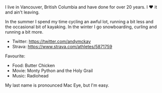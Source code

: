 I live in Vancouver, British Columbia and have done for over 20 years. I :heart: it and ain't leaving.

In the summer I spend my time cycling an awful lot, running a bit less and the occasional bit of kayaking. In the winter I go snowboarding, curling and running a bit more. 

* Twitter: https://twitter.com/andymckay
* Strava: https://www.strava.com/athletes/5871759

Favourite:
* Food: Butter Chicken
* Movie: Monty Python and the Holy Grail
* Music: Radiohead

My last name is pronounced Mac Eye, but I'm easy.
